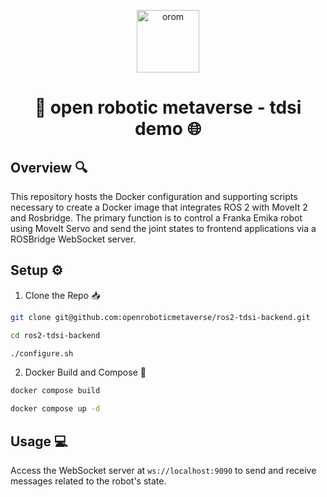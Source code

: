 <p align="center">
  <a href="https://www.openroboticmetaverse.org">
    <img alt="orom" src="https://raw.githubusercontent.com/openroboverse/knowledge-base/main/docs/assets/icon.png" width="100" />
  </a>
</p>
<h1 align="center">
  🤖 open robotic metaverse - tdsi demo 🌐
</h1>

## Overview 🔍

This repository hosts the Docker configuration and supporting scripts necessary to create a Docker image that integrates ROS 2 with MoveIt 2 and Rosbridge.
The primary function is to control a Franka Emika robot using MoveIt Servo and send the joint states to frontend applications via a ROSBridge WebSocket server.

## Setup ⚙️

1. Clone the Repo 📥

```bash
git clone git@github.com:openroboticmetaverse/ros2-tdsi-backend.git
```

```bash
cd ros2-tdsi-backend
```

```bash
./configure.sh
```
2. Docker Build and Compose 🐳

```bash
docker compose build
```

```bash
docker compose up -d
```

## Usage 💻

Access the WebSocket server at `ws://localhost:9090` to send and receive messages related to the robot's state.
